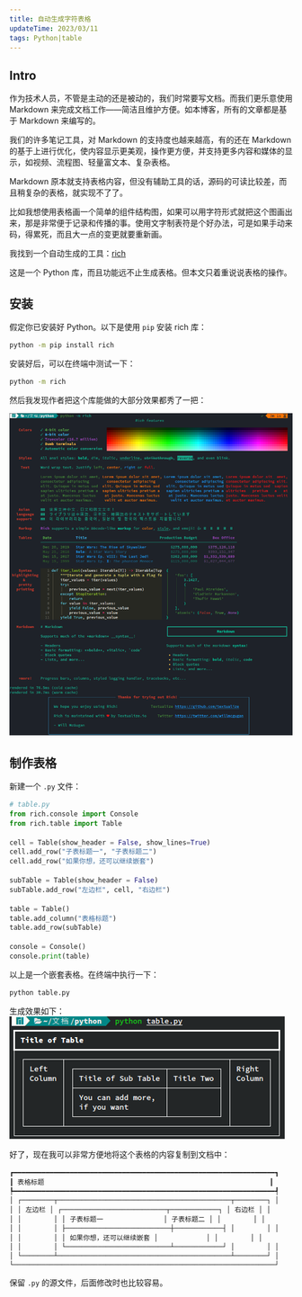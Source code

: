 ```yaml
---
title: 自动生成字符表格
updateTime: 2023/03/11
tags: Python|table
---
```


## Intro
作为技术人员，不管是主动的还是被动的，我们时常要写文档。而我们更乐意使用 Markdown 来完成文档工作——简洁且维护方便。如本博客，所有的文章都是基于 Markdown 来编写的。

我们的许多笔记工具，对 Markdown 的支持度也越来越高，有的还在 Markdown 的基于上进行优化，使内容显示更美观，操作更方便，并支持更多内容和媒体的显示，如视频、流程图、轻量富文本、复杂表格。

Markdown 原本就支持表格内容，但没有辅助工具的话，源码的可读比较差，而且稍复杂的表格，就实现不了了。

比如我想使用表格画一个简单的组件结构图，如果可以用字符形式就把这个图画出来，那是非常便于记录和传播的事。使用文字制表符是个好办法，可是如果手动来码，得累死，而且大一点的变更就要重新画。

我找到一个自动生成的工具：[rich](https://github.com/Textualize/rich)

这是一个 Python 库，而且功能远不止生成表格。但本文只着重说说表格的操作。

## 安装
假定你已安装好 Python。以下是使用 `pip` 安装 rich 库：

```bash
python -m pip install rich
```

安装好后，可以在终端中测试一下：
```bash
python -m rich
```

然后我发现作者把这个库能做的大部分效果都秀了一把：

![screenshot](/assets/docs/python-rich.png)

## 制作表格
新建一个 `.py` 文件：

```python
# table.py
from rich.console import Console
from rich.table import Table

cell = Table(show_header = False, show_lines=True)
cell.add_row("子表标题一", "子表标题二")
cell.add_row("如果你想，还可以继续嵌套")

subTable = Table(show_header = False)
subTable.add_row("左边栏", cell, "右边栏")

table = Table()
table.add_column("表格标题")
table.add_row(subTable)

console = Console()
console.print(table)
```

以上是一个嵌套表格。在终端中执行一下：

```bash
python table.py
```

生成效果如下：
![screenshot](/assets/docs/rich-table-eg.png)

好了，现在我可以非常方便地将这个表格的内容复制到文档中：

```
┏━━━━━━━━━━━━━━━━━━━━━━━━━━━━━━━━━━━━━━━━━━━━━━━━━━━━━━━━━━━━━━━━━┓
┃ 表格标题                                                        ┃
┡━━━━━━━━━━━━━━━━━━━━━━━━━━━━━━━━━━━━━━━━━━━━━━━━━━━━━━━━━━━━━━━━━┩
│ ┌────────┬───────────────────────────────────────────┬────────┐ │
│ │ 左边栏 │ ┌──────────────────────────┬────────────┐ │ 右边栏 │ │
│ │        │ │ 子表标题一               │ 子表标题二 │ │        │ │
│ │        │ ├──────────────────────────┼────────────┤ │        │ │
│ │        │ │ 如果你想，还可以继续嵌套 │            │ │        │ │
│ │        │ └──────────────────────────┴────────────┘ │        │ │
│ └────────┴───────────────────────────────────────────┴────────┘ │
└─────────────────────────────────────────────────────────────────┘
```

保留 `.py` 的源文件，后面修改时也比较容易。